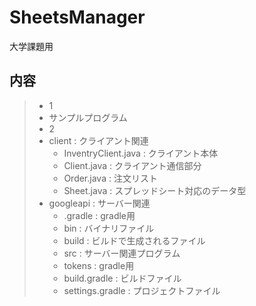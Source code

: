 # SheetsManager
大学課題用

## 内容
> - 1
>  - サンプルプログラム
> - 2
>  - client    : クライアント関連
>    - InventryClient.java : クライアント本体
>    - Client.java         : クライアント通信部分
>    - Order.java          : 注文リスト
>    - Sheet.java          : スプレッドシート対応のデータ型
>  - googleapi : サーバー関連
>    - .gradle         : gradle用
>    - bin             : バイナリファイル
>    - build           : ビルドで生成されるファイル
>    - src             : サーバー関連プログラム
>    - tokens          : gradle用
>    - build.gradle    : ビルドファイル
>    - settings.gradle : プロジェクトファイル
